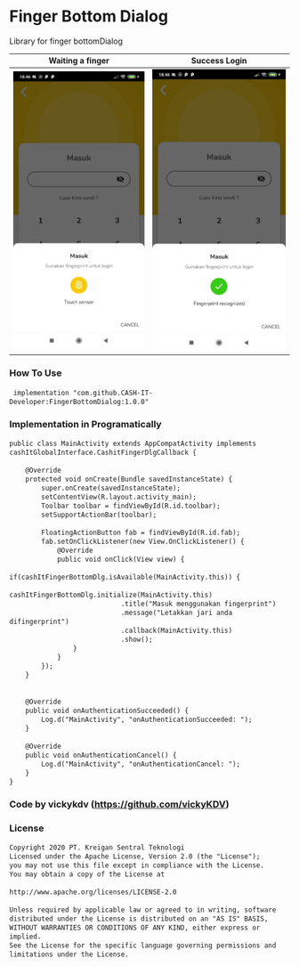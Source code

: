 # Finger Bottom Dialog
Library for finger bottomDialog

Waiting a finger           |  Success Login
:-------------------------:|:-------------------------:
![alt text](https://raw.githubusercontent.com/CASH-IT-Developer/FingerBottomDialog/master/finger1.jpeg)  |  ![alt text](https://raw.githubusercontent.com/CASH-IT-Developer/FingerBottomDialog/master/finger2.jpeg)



### How To Use
     implementation "com.github.CASH-IT-Developer:FingerBottomDialog:1.0.0"

### Implementation in Programatically

    public class MainActivity extends AppCompatActivity implements cashItGlobalInterface.CashitFingerDlgCallback {

        @Override
        protected void onCreate(Bundle savedInstanceState) {
            super.onCreate(savedInstanceState);
            setContentView(R.layout.activity_main);
            Toolbar toolbar = findViewById(R.id.toolbar);
            setSupportActionBar(toolbar);
    
            FloatingActionButton fab = findViewById(R.id.fab);
            fab.setOnClickListener(new View.OnClickListener() {
                @Override
                public void onClick(View view) {
                    if(cashItFingerBottomDlg.isAvailable(MainActivity.this)) {
                        cashItFingerBottomDlg.initialize(MainActivity.this)
                                .title("Masuk menggunakan fingerprint")
                                .message("Letakkan jari anda difingerprint")
                                .callback(MainActivity.this)
                                .show();
                    }
                }
            });
        }
        
    
        @Override
        public void onAuthenticationSucceeded() {
            Log.d("MainActivity", "onAuthenticationSucceeded: ");
        }
    
        @Override
        public void onAuthenticationCancel() {
            Log.d("MainActivity", "onAuthenticationCancel: ");
        }
    }
        
        
   ### Code by vickykdv (https://github.com/vickyKDV) 
   
   
   ### License
          
    Copyright 2020 PT. Kreigan Sentral Teknologi
    Licensed under the Apache License, Version 2.0 (the "License");
    you may not use this file except in compliance with the License.
    You may obtain a copy of the License at
          
    http://www.apache.org/licenses/LICENSE-2.0

    Unless required by applicable law or agreed to in writing, software
    distributed under the License is distributed on an "AS IS" BASIS,
    WITHOUT WARRANTIES OR CONDITIONS OF ANY KIND, either express or implied.
    See the License for the specific language governing permissions and
    limitations under the License.